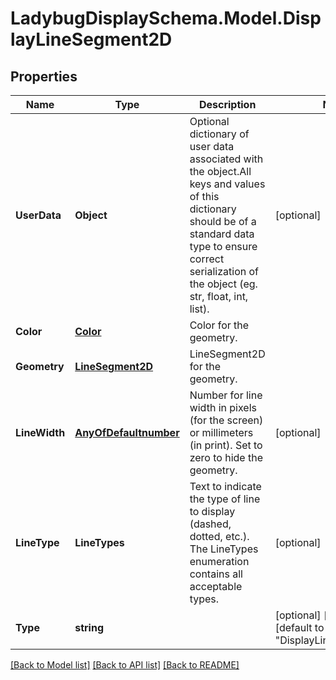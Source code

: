 
# LadybugDisplaySchema.Model.DisplayLineSegment2D

## Properties

Name | Type | Description | Notes
------------ | ------------- | ------------- | -------------
**UserData** | **Object** | Optional dictionary of user data associated with the object.All keys and values of this dictionary should be of a standard data type to ensure correct serialization of the object (eg. str, float, int, list). | [optional] 
**Color** | [**Color**](Color.md) | Color for the geometry. | 
**Geometry** | [**LineSegment2D**](LineSegment2D.md) | LineSegment2D for the geometry. | 
**LineWidth** | [**AnyOfDefaultnumber**](AnyOfDefaultnumber.md) | Number for line width in pixels (for the screen) or millimeters (in print). Set to zero to hide the geometry. | [optional] 
**LineType** | **LineTypes** | Text to indicate the type of line to display (dashed, dotted, etc.). The LineTypes enumeration contains all acceptable types. | [optional] 
**Type** | **string** |  | [optional] [readonly] [default to "DisplayLineSegment2D"]

[[Back to Model list]](../README.md#documentation-for-models)
[[Back to API list]](../README.md#documentation-for-api-endpoints)
[[Back to README]](../README.md)

